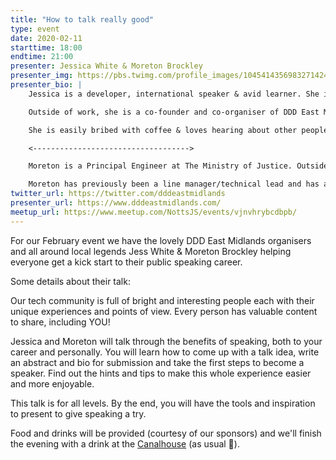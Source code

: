 ```yaml
---
title: "How to talk really good"
type: event
date: 2020-02-11
starttime: 18:00
endtime: 21:00
presenter: Jessica White & Moreton Brockley
presenter_img: https://pbs.twimg.com/profile_images/1045414356983271424/hAooD0u6_400x400.jpg
presenter_bio: |
    Jessica is a developer, international speaker & avid learner. She is currently working for Experian and has spoken about numerous topics including community building, monitoring and continuous improvement of systems.

    Outside of work, she is a co-founder and co-organiser of DDD East Midlands Conference. Previous to this she has founded or been involved in the organisation and coordination of other events. She also mentors and helps other speakers. 

    She is easily bribed with coffee & loves hearing about other people’s experiences.

    <----------------------------------->

    Moreton is a Principal Engineer at The Ministry of Justice. Outside of his day job he is a Director and Co-organiser of DDD East Midlands, occasional speaker, volunteer, and event attendee. He has enjoyed his experiences meeting the challenging needs of the rapidly growing businesses he has worked with whilst keeping his teams engaged and motivated. 

    Moreton has previously been a line manager/technical lead and has a keen interest in API and backend development. His weakness is dark chocolate or a tasty mocha and is happy to chat over either.
twitter_url: https://twitter.com/dddeastmidlands
presenter_url: https://www.dddeastmidlands.com/
meetup_url: https://www.meetup.com/NottsJS/events/vjnvhrybcdbpb/
---
```


For our February event we have the lovely DDD East Midlands organisers and all around local legends Jess White & Moreton Brockley helping everyone get a kick start to their public speaking career.

Some details about their talk:

Our tech community is full of bright and interesting people each with their unique experiences and points of view. Every person has valuable content to share, including YOU!

Jessica and Moreton will talk through the benefits of speaking, both to your career and personally. You will learn how to come up with a talk idea, write an abstract and bio for submission and take the first steps to become a speaker. Find out the hints and tips to make this whole experience easier and more enjoyable.

This talk is for all levels. By the end, you will have the tools and inspiration to present to give speaking a try.

Food and drinks will be provided (courtesy of our sponsors) and we'll finish the evening with a drink at the [Canalhouse](https://www.castlerockbrewery.co.uk/pubs/the-canalhouse/) (as usual 🙂).
